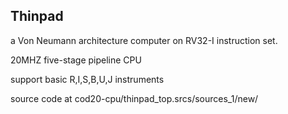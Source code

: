 Thinpad
---------------

a Von Neumann architecture computer on RV32-I instruction set.

20MHZ five-stage pipeline CPU

support basic R,I,S,B,U,J instruments

source code at cod20-cpu/thinpad_top.srcs/sources_1/new/
